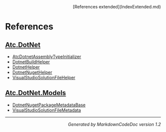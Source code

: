 <div style='text-align: right'>
[References extended](IndexExtended.md)
</div>

# References

## [Atc.DotNet](Atc.DotNet.md)

- [AtcDotnetAssemblyTypeInitializer](Atc.DotNet.md#atcdotnetassemblytypeinitializer)
- [DotnetBuildHelper](Atc.DotNet.md#dotnetbuildhelper)
- [DotnetHelper](Atc.DotNet.md#dotnethelper)
- [DotnetNugetHelper](Atc.DotNet.md#dotnetnugethelper)
- [VisualStudioSolutionFileHelper](Atc.DotNet.md#visualstudiosolutionfilehelper)

## [Atc.DotNet.Models](Atc.DotNet.Models.md)

- [DotnetNugetPackageMetadataBase](Atc.DotNet.Models.md#dotnetnugetpackagemetadatabase)
- [VisualStudioSolutionFileMetadata](Atc.DotNet.Models.md#visualstudiosolutionfilemetadata)

<hr /><div style='text-align: right'><i>Generated by MarkdownCodeDoc version 1.2</i></div>
